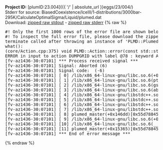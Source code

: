 **Project ID:** [plumID:23.004]({{ '/' | absolute_url }}eggs/23/004/)  
Stderr for source:  BiasedCoexistence/IceIII/1-distributions/3000bar-295K/CalculateOptimalSigma/Liquid/plumed.dat   
Download: [zipped raw stdout](plumed.dat.plumed_master.stdout.txt.zip) - [zipped raw stderr](plumed.dat.plumed_master.stderr.txt.zip) 
{% raw %}
<pre>
#! Only the first 1000 rows of the error file are shown below
#! To inspect the full error file, please download the zipped raw stderr file above
terminate called after throwing an instance of 'PLMD::Plumed::ExceptionError'
what():
(core/Action.cpp:375) void PLMD::Action::error(const std::string&) const
ERROR in input to action DUMPGRID with label @78 : keyword ARG is compulsory for this action
[fv-az1436-30:07101] *** Process received signal ***
[fv-az1436-30:07101] Signal: Aborted (6)
[fv-az1436-30:07101] Signal code:  (-6)
[fv-az1436-30:07101] [ 0] /lib/x86_64-linux-gnu/libc.so.6(+0x45330)[0x7f7be2845330]
[fv-az1436-30:07101] [ 1] /lib/x86_64-linux-gnu/libc.so.6(pthread_kill+0x11c)[0x7f7be289eb2c]
[fv-az1436-30:07101] [ 2] /lib/x86_64-linux-gnu/libc.so.6(gsignal+0x1e)[0x7f7be284527e]
[fv-az1436-30:07101] [ 3] /lib/x86_64-linux-gnu/libc.so.6(abort+0xdf)[0x7f7be28288ff]
[fv-az1436-30:07101] [ 4] /lib/x86_64-linux-gnu/libstdc++.so.6(+0xa5ff5)[0x7f7be2ca5ff5]
[fv-az1436-30:07101] [ 5] /lib/x86_64-linux-gnu/libstdc++.so.6(+0xbb0da)[0x7f7be2cbb0da]
[fv-az1436-30:07101] [ 6] /lib/x86_64-linux-gnu/libstdc++.so.6(_ZSt10unexpectedv+0x0)[0x7f7be2ca5a55]
[fv-az1436-30:07101] [ 7] /lib/x86_64-linux-gnu/libstdc++.so.6(+0xa5a6f)[0x7f7be2ca5a6f]
[fv-az1436-30:07101] [ 8] plumed_master(+0x146dd)[0x55d7884526dd]
[fv-az1436-30:07101] [ 9] /lib/x86_64-linux-gnu/libc.so.6(+0x2a1ca)[0x7f7be282a1ca]
[fv-az1436-30:07101] [10] /lib/x86_64-linux-gnu/libc.so.6(__libc_start_main+0x8b)[0x7f7be282a28b]
[fv-az1436-30:07101] [11] plumed_master(+0x15365)[0x55d788453365]
[fv-az1436-30:07101] *** End of error message ***
</pre>
{% endraw %}
